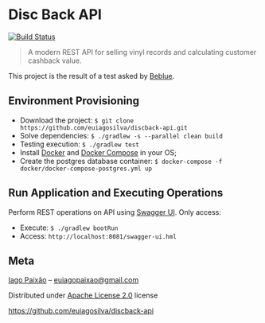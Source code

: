 # Disc Back API

[![Build Status](https://travis-ci.org/euiagosilva/discback-api.svg?branch=master)](https://travis-ci.org/euiagosilva/discback-api)

> A modern REST API for selling vinyl records and calculating customer cashback value.

This project is the result of a test asked by [Beblue](https://www.beblue.com.br/).

## Environment Provisioning

- Download the project: `$ git clone https://github.com/euiagosilva/discback-api.git`
- Solve dependencies: `$ ./gradlew -s --parallel clean build`
- Testing execution: `$ ./gradlew test`
- Install [Docker](https://docs.docker.com/install/) and [Docker Compose](https://docs.docker.com/compose/install/) in your OS;
- Create the postgres database container: `$ docker-compose -f docker/docker-compose-postgres.yml up`

## Run Application and Executing Operations

Perform REST operations on API using [Swagger UI](https://swagger.io/tools/swagger-ui/). Only access:

- Execute: `$ ./gradlew bootRun`
- Access: `http://localhost:8081/swagger-ui.hml`  

## Meta

[Iago Paixão](https://www.linkedin.com/in/iagopaixao/) – euiagopaixao@gmail.com

Distributed under [Apache License 2.0](https://github.com/euiagosilva/discback-api/blob/master/LICENSE) license

https://github.com/euiagosilva/discback-api


